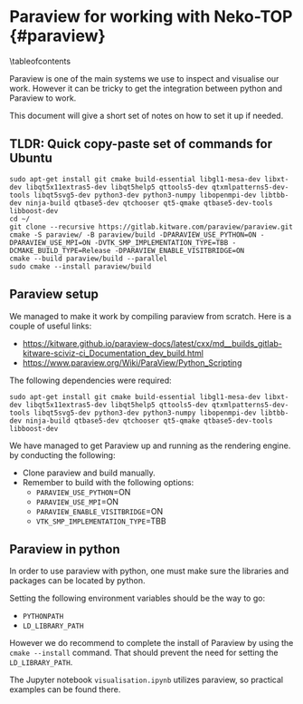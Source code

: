 # Paraview for working with Neko-TOP {#paraview}
\tableofcontents

Paraview is one of the main systems we use to inspect and visualise our work.
However it can be tricky to get the integration between python and Paraview to
work.

This document will give a short set of notes on how to set it up if needed.

## TLDR: Quick copy-paste set of commands for Ubuntu

```shell
sudo apt-get install git cmake build-essential libgl1-mesa-dev libxt-dev libqt5x11extras5-dev libqt5help5 qttools5-dev qtxmlpatterns5-dev-tools libqt5svg5-dev python3-dev python3-numpy libopenmpi-dev libtbb-dev ninja-build qtbase5-dev qtchooser qt5-qmake qtbase5-dev-tools libboost-dev
cd ~/
git clone --recursive https://gitlab.kitware.com/paraview/paraview.git
cmake -S paraview/ -B paraview/build -DPARAVIEW_USE_PYTHON=ON -DPARAVIEW_USE_MPI=ON -DVTK_SMP_IMPLEMENTATION_TYPE=TBB -DCMAKE_BUILD_TYPE=Release -DPARAVIEW_ENABLE_VISITBRIDGE=ON
cmake --build paraview/build --parallel
sudo cmake --install paraview/build
```

## Paraview setup

We managed to make it work by compiling paraview from scratch. Here is a couple
of useful links:

- https://kitware.github.io/paraview-docs/latest/cxx/md__builds_gitlab-kitware-sciviz-ci_Documentation_dev_build.html
- https://www.paraview.org/Wiki/ParaView/Python_Scripting

The following dependencies were required:
```
sudo apt-get install git cmake build-essential libgl1-mesa-dev libxt-dev libqt5x11extras5-dev libqt5help5 qttools5-dev qtxmlpatterns5-dev-tools libqt5svg5-dev python3-dev python3-numpy libopenmpi-dev libtbb-dev ninja-build qtbase5-dev qtchooser qt5-qmake qtbase5-dev-tools libboost-dev
```

We have managed to get Paraview up and running as the rendering engine. by
conducting the following:
- Clone paraview and build manually.
- Remember to build with the following options:
  - `PARAVIEW_USE_PYTHON`=ON
  - `PARAVIEW_USE_MPI`=ON
  - `PARAVIEW_ENABLE_VISITBRIDGE`=ON
  - `VTK_SMP_IMPLEMENTATION_TYPE`=TBB

## Paraview in python

In order to use paraview with python, one must make sure the libraries and
packages can be located by python.

Setting the following environment variables should be the way to go:
- `PYTHONPATH`
- `LD_LIBRARY_PATH`

However we do recommend to complete the install of Paraview by using the 
`cmake --install` command. That should prevent the need for setting the
`LD_LIBRARY_PATH`.

The Jupyter notebook `visualisation.ipynb` utilizes paraview, so practical
examples can be found there.